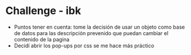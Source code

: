 # Challenge - ibk

  * Puntos tener en cuenta: tome la decisión de usar un objeto como base de datos para las descripción prevenido que puedan cambiar el contenido de la pagina
  * Decidí abrir los pop-ups por css se me hace más práctico